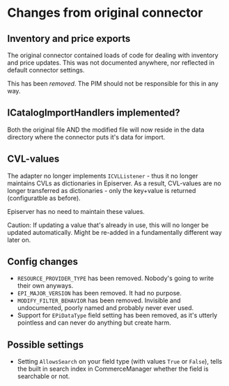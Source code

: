 # Changes from original connector

## Inventory and price exports

The original connector contained loads of code for dealing with inventory and price updates. This was not documented anywhere, nor reflected in default connector settings.

This has been *removed*. The PIM should not be responsible for this in any way. 

## ICatalogImportHandlers implemented?

Both the original file AND the modified file will now reside in the data directory where the connector puts it's data for import.

## CVL-values

The adapter no longer implements `ICVLListener` - thus it no longer maintains CVLs as dictionaries in Episerver. As a result, CVL-values are no longer transferred as dictionaries - only the key+value is returned (configuratble as before).

Episerver has no need to maintain these values.

Caution: If updating a value that's already in use, this will no longer be updated automatically. Might be re-added in a fundamentally different way later on.

## Config changes

- `RESOURCE_PROVIDER_TYPE` has been removed. Nobody's going to write their own anyways.
- `EPI_MAJOR_VERSION` has been removed. It had no purpose.
- `MODIFY_FILTER_BEHAVIOR` has been removed. Invisible and undocumented, poorly named and probably never ever used.
- Support for `EPiDataType` field setting has been removed, as it's utterly pointless and can never do anything but create harm.

## Possible settings

- Setting `AllowsSearch` on your field type (with values `True` or `False`), tells the built in search index in CommerceManager whether the field is searchable or not.